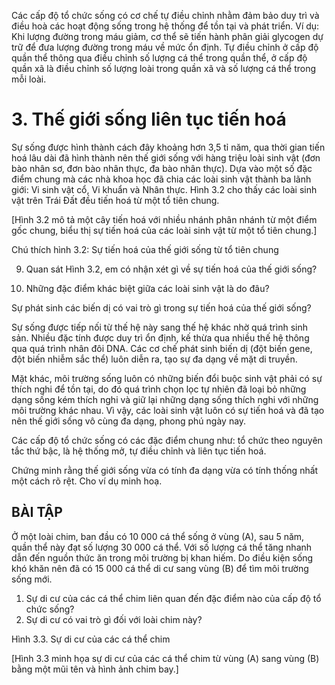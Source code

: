 Các cấp độ tổ chức sống có cơ chế tự điều chỉnh nhằm đảm bảo duy trì và điều hoà các hoạt động sống trong hệ thống để tồn tại và phát triển. Ví dụ: Khi lượng đường trong máu giảm, cơ thể sẽ tiến hành phân giải glycogen dự trữ để đưa lượng đường trong máu về mức ổn định. Tự điều chỉnh ở cấp độ quần thể thông qua điều chỉnh số lượng cá thể trong quần thể, ở cấp độ quần xã là điều chỉnh số lượng loài trong quần xã và số lượng cá thể trong mỗi loài.

# 3. Thế giới sống liên tục tiến hoá

Sự sống được hình thành cách đây khoảng hơn 3,5 tỉ năm, qua thời gian tiến hoá lâu dài đã hình thành nên thế giới sống với hàng triệu loài sinh vật (đơn bào nhân sơ, đơn bào nhân thực, đa bào nhân thực). Dựa vào một số đặc điểm chung mà các nhà khoa học đã chia các loài sinh vật thành ba lãnh giới: Vi sinh vật cổ, Vi khuẩn và Nhân thực. Hình 3.2 cho thấy các loài sinh vật trên Trái Đất đều tiến hoá từ một tổ tiên chung.

[Hình 3.2 mô tả một cây tiến hoá với nhiều nhánh phân nhánh từ một điểm gốc chung, biểu thị sự tiến hoá của các loài sinh vật từ một tổ tiên chung.]

Chú thích hình 3.2: Sự tiến hoá của thế giới sống từ tổ tiên chung

9. Quan sát Hình 3.2, em có nhận xét gì về sự tiến hoá của thế giới sống?

10. Những đặc điểm khác biệt giữa các loài sinh vật là do đâu?

Sự phát sinh các biến dị có vai trò gì trong sự tiến hoá của thế giới sống?

Sự sống được tiếp nối từ thế hệ này sang thế hệ khác nhờ quá trình sinh sản. Nhiều đặc tính được duy trì ổn định, kế thừa qua nhiều thế hệ thông qua quá trình nhân đôi DNA. Các cơ chế phát sinh biến dị (đột biến gene, đột biến nhiễm sắc thể) luôn diễn ra, tạo sự đa dạng về mặt di truyền.

Mặt khác, môi trường sống luôn có những biến đổi buộc sinh vật phải có sự thích nghi để tồn tại, do đó quá trình chọn lọc tự nhiên đã loại bỏ những dạng sống kém thích nghi và giữ lại những dạng sống thích nghi với những môi trường khác nhau. Vì vậy, các loài sinh vật luôn có sự tiến hoá và đã tạo nên thế giới sống vô cùng đa dạng, phong phú ngày nay.

Các cấp độ tổ chức sống có các đặc điểm chung như: tổ chức theo nguyên tắc thứ bậc, là hệ thống mở, tự điều chỉnh và liên tục tiến hoá.

Chứng minh rằng thế giới sống vừa có tính đa dạng vừa có tính thống nhất một cách rõ rệt. Cho ví dụ minh hoạ.

## BÀI TẬP

Ở một loài chim, ban đầu có 10 000 cá thể sống ở vùng (A), sau 5 năm, quần thể này đạt số lượng 30 000 cá thể. Với số lượng cá thể tăng nhanh dẫn đến nguồn thức ăn trong môi trường bị khan hiếm. Do điều kiện sống khó khăn nên đã có 15 000 cá thể di cư sang vùng (B) để tìm môi trường sống mới.

1. Sự di cư của các cá thể chim liên quan đến đặc điểm nào của cấp độ tổ chức sống?
2. Sự di cư có vai trò gì đối với loài chim này?

Hình 3.3. Sự di cư của các cá thể chim

[Hình 3.3 minh họa sự di cư của các cá thể chim từ vùng (A) sang vùng (B) bằng một mũi tên và hình ảnh chim bay.]